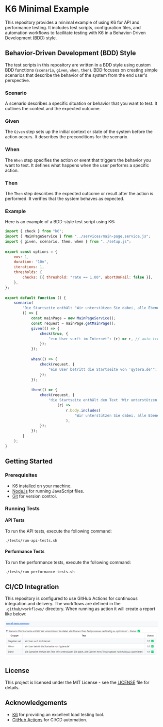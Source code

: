 # K6 Minimal Example

This repository provides a minimal example of using K6 for API and performance testing. It includes test scripts, configuration files, and automation workflows to facilitate testing with K6 in a Behavior-Driven Development (BDD) style.

## Behavior-Driven Development (BDD) Style

The test scripts in this repository are written in a BDD style using custom BDD functions (`scenario`, `given`, `when`, `then`). BDD focuses on creating simple scenarios that describe the behavior of the system from the end user's perspective.

### Scenario

A scenario describes a specific situation or behavior that you want to test. It outlines the context and the expected outcome.

### Given

The `Given` step sets up the initial context or state of the system before the action occurs. It describes the preconditions for the scenario.

### When

The `When` step specifies the action or event that triggers the behavior you want to test. It defines what happens when the user performs a specific action.

### Then

The `Then` step describes the expected outcome or result after the action is performed. It verifies that the system behaves as expected.

### Example

Here is an example of a BDD-style test script using K6:

```javascript
import { check } from "k6";
import { MainPageService } from "../services/main-page.service.js";
import { given, scenario, then, when } from "../setup.js";

export const options = {
    vus: 1,
    duration: "10m",
    iterations: 1,
    thresholds: {
        checks: [{ threshold: "rate == 1.00", abortOnFail: false }],
    },
};

export default function () {
    scenario(
        "Die Startseite enthält 'Wir unterstützen Sie dabei, alle Ebenen Ihres Testprozesses nachhaltig zu optimieren'",
        () => {
            const mainPage = new MainPageService();
            const request = mainPage.getMainPage();
            given(() => {
                check(true, {
                    "ein User surft im Internet": (r) => r, // auto-true
                });
            });

            when(() => {
                check(request, {
                    "ein User betritt die Startseite von 'qytera.de'": (r) => r.status === 200,
                });
            });

            then(() => {
                check(request, {
                    "die Startseite enthält den Text 'Wir unterstützen Sie dabei, alle Ebenen Ihres Testprozesses nachhaltig zu optimieren'":
                        (r) =>
                            r.body.includes(
                                "Wir unterstützen Sie dabei, alle Ebenen Ihres Testprozesses nachhaltig zu optimieren"
                            ),
                });
            });
        }
    );
}
```

## Getting Started

### Prerequisites

- [K6](https://k6.io/docs/getting-started/installation) installed on your machine.
- [Node.js](https://nodejs.org/en/download/) for running JavaScript files.
- [Git](https://git-scm.com/book/en/v2/Getting-Started-Installing-Git) for version control.

### Running Tests

#### API Tests

To run the API tests, execute the following command:
```bash
./tests/run-api-tests.sh
```

#### Performance Tests

To run the performance tests, execute the following command:
```bash
./tests/run-performance-tests.sh
```

## CI/CD Integration

This repository is configured to use GitHub Actions for continuous integration and delivery. The workflows are defined in the `.github/workflows/` directory. When running as action it will create a report like below:

![](action.png)

## License

This project is licensed under the MIT License - see the [LICENSE](LICENSE) file for details.

## Acknowledgements

- [K6](https://k6.io/) for providing an excellent load testing tool.
- [GitHub Actions](https://github.com/features/actions) for CI/CD automation.
